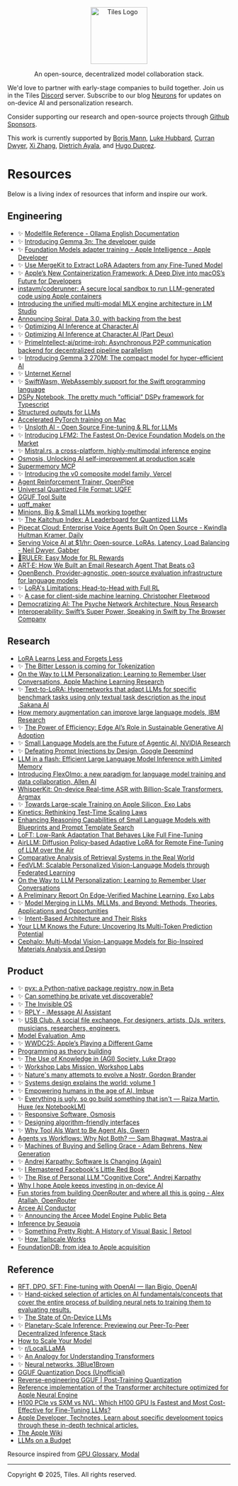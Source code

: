 <p align="center">
  <a href="https://github.com/tileshq/">
    <img src="https://avatars.githubusercontent.com/u/210493283?s=400&u=2f11fffd96608dab3c5e471f0b2ca3d51b528103&v=4" alt="Tiles Logo" width="128" />
  </a>
</p>
<p align="center">
  An open-source, decentralized model collaboration stack.
</p>
            <p>
 We'd love to partner with early-stage companies to build together. Join us in the Tiles <a href="https://discord.gg/yp3xQbHT" className="underline" target="_blank" rel="noopener noreferrer">Discord</a> server. Subscribe to our blog <a href="https://neurons.pub/" className="underline" target="_blank" rel="noopener noreferrer">Neurons</a> for updates on on-device AI and personalization research. 

Consider supporting our research and open-source projects through <a href="https://github.com/sponsors/tileslauncher" className="underline" target="_blank" rel="noopener noreferrer">Github Sponsors</a>.

This work is currently supported by <a href="https://bsky.app/profile/bmann.ca" target="_blank" rel="noopener noreferrer">Boris Mann</a>, <a href="https://bsky.app/profile/lukeinth.bsky.social" target="_blank" rel="noopener noreferrer">Luke Hubbard</a>, <a href="https://x.com/CurranDwyer" target="_blank" rel="noopener noreferrer">Curran Dwyer</a>, <a href="https://www.xizhang.page/" target="_blank" rel="noopener noreferrer">Xi Zhang</a>, <a href="https://bsky.app/profile/burrito.space" target="_blank" rel="noopener noreferrer">Dietrich Ayala</a>, and <a href="https://hugoduprez.com/" target="_blank" rel="noopener noreferrer">Hugo Duprez</a>.
</p>

# Resources
Below is a living index of resources that inform and inspire our work.

## Engineering

- ✨ [Modelfile Reference - Ollama English Documentation](https://ollama.readthedocs.io/en/modelfile/)
- ✨ [Introducing Gemma 3n: The developer guide](https://developers.googleblog.com/en/introducing-gemma-3n-developer-guide/)
- ✨ [Foundation Models adapter training - Apple Intelligence - Apple Developer](https://developer.apple.com/apple-intelligence/foundation-models-adapter/)
- ✨ [Use MergeKit to Extract LoRA Adapters from any Fine-Tuned Model](https://www.arcee.ai/blog/use-mergekit-to-extract-lora-adapters-from-any-fine-tuned-model)
- ✨ [Apple’s New Containerization Framework: A Deep Dive into macOS’s Future for Developers](https://chamodshehanka.medium.com/apples-new-containerization-framework-a-deep-dive-into-macos-s-future-for-developers-cf102643394a)
- [instavm/coderunner: A secure local sandbox to run LLM-generated code using Apple containers](https://github.com/instavm/coderunner)
- [Introducing the unified multi-modal MLX engine architecture in LM Studio](https://lmstudio.ai/blog/unified-mlx-engine)
- [Announcing Spiral, Data 3.0, with backing from the best](https://spiraldb.com/post/announcing-spiral)
- ✨ [Optimizing AI Inference at Character.AI](https://research.character.ai/optimizing-inference/)
- ✨ [Optimizing AI Inference at Character.AI (Part Deux)](https://research.character.ai/optimizing-ai-inference-at-character-ai-part-deux/)
- ✨ [PrimeIntellect-ai/prime-iroh: Asynchronous P2P communication backend for decentralized pipeline parallelism](https://github.com/PrimeIntellect-ai/prime-iroh)
- ✨ [Introducing Gemma 3 270M: The compact model for hyper-efficient AI](https://developers.googleblog.com/en/introducing-gemma-3-270m/)
- ✨ [Unternet Kernel](https://github.com/unternet-co/client/tree/main/kernel)
- ✨ [SwiftWasm, WebAssembly support for the Swift programming language](https://github.com/swiftwasm/swift)
- [DSPy Notebook, The pretty much "official" DSPy framework for Typescript](https://github.com/ax-llm/ax)
- [Structured outputs for LLMs](https://github.com/dottxt-ai/outlines)
- [Accelerated PyTorch training on Mac](https://docs.pytorch.org/docs/stable/notes/mps.html)
- ✨ [Unsloth AI - Open Source Fine-tuning & RL for LLMs](https://unsloth.ai/)
- ✨ [Introducing LFM2: The Fastest On-Device Foundation Models on the Market](https://www.liquid.ai/blog/liquid-foundation-models-v2-our-second-series-of-generative-ai-models)
- ✨ [Mistral.rs, a cross-platform, highly-multimodal inference engine](https://github.com/EricLBuehler/mistral.rs)
- [Osmosis, Unlocking AI self-improvement at production scale](https://osmosis.ai/)
- [Supermemory MCP](https://mcp.supermemory.ai/)
- ✨ [Introducing the v0 composite model family, Vercel](https://vercel.com/blog/v0-composite-model-family#why-does-v0-need-a-composite-model-architecture?)
- [Agent Reinforcement Trainer, OpenPipe](https://github.com/openpipe/art)
- [Universal Quantized File Format: UQFF](https://github.com/EricLBuehler/mistral.rs/blob/master/docs/UQFF.md)
- [GGUF Tool Suite](https://github.com/Thireus/GGUF-Tool-Suite/)
- [uqff_maker](https://github.com/EricLBuehler/uqff_maker)
- [Minions, Big & Small LLMs working together](https://github.com/HazyResearch/minions)
- ✨ [The Kaitchup Index: A Leaderboard for Quantized LLMs](https://kaitchup.substack.com/p/the-kaitchup-index)
- [Pipecat Cloud: Enterprise Voice Agents Built On Open Source - Kwindla Hultman Kramer, Daily](https://www.youtube.com/watch?v=IA4lZjh9sTs)
- [Serving Voice AI at $1/hr: Open-source, LoRAs, Latency, Load Balancing - Neil Dwyer, Gabber](https://www.youtube.com/watch?v=rD23-VZZHOo)
- [📏RULER: Easy Mode for RL Rewards](https://openpipe.ai/blog/ruler)
- [ART·E: How We Built an Email Research Agent That Beats o3](https://openpipe.ai/blog/art-e-mail-agent)
- [OpenBench, Provider-agnostic, open-source evaluation infrastructure for language models](https://github.com/groq/openbench)
- ✨ [LoRA's Limitations: Head-to-Head with Full RL](https://osmosis.ai/blog/lora-comparison)
- ✨ [A case for client-side machine learning, Christopher Fleetwood](https://web.archive.org/web/20250512221340/https://fleetwood.dev/posts/a-case-for-client-side-machine-learning)
- [Democratizing Al: The Psyche Network Architecture, Nous Research](https://nousresearch.com/nous-psyche/)
- [Interoperability: Swift’s Super Power, Speaking in Swift by The Browser Company](https://speakinginswift.substack.com/p/interoperability-swifts-super-power)


## Research

- [LoRA Learns Less and Forgets Less](https://arxiv.org/abs/2405.09673)
- ✨ [The Bitter Lesson is coming for Tokenization](https://lucalp.dev/bitter-lesson-tokenization-and-blt/) 
- [On the Way to LLM Personalization: Learning to Remember User Conversations, Apple Machine Learning Research](https://machinelearning.apple.com/research/on-the-way)
- ✨ [Text-to-LoRA: Hypernetworks that adapt LLMs for specific benchmark tasks using only textual task description as the input ,Sakana AI](https://arxiv.org/abs/2506.06105)
- [How memory augmentation can improve large language models, IBM Research](https://research.ibm.com/blog/memory-augmented-LLMs)
- ✨ [The Power of Efficiency: Edge Al’s Role in Sustainable Generative Al Adoption](https://creativestrategies.com/research/gen-ai-edge-testing/)
- ✨ [Small Language Models are the Future of Agentic AI, NVIDIA Research](https://arxiv.org/abs/2506.02153)
- ✨ [Defeating Prompt Injections by Design, Google Deepmind](https://arxiv.org/abs/2503.18813)
- [LLM in a flash: Efficient Large Language Model Inference with Limited Memory](https://arxiv.org/abs/2312.11514)
- [Introducing FlexOlmo: a new paradigm for language model training and data collaboration, Allen AI](https://allenai.org/blog/flexolmo)
- [WhisperKit: On-device Real-time ASR with Billion-Scale Transformers, Argmax](https://openreview.net/attachment?id=6lC3MPFbVg&name=pdf)
- ✨ [Towards Large-scale Training on Apple Silicon, Exo Labs](https://openreview.net/pdf?id=TJjP8d5bms)
- [Kinetics: Rethinking Test-Time Scaling Laws](https://openreview.net/attachment?id=qxnJrm47Ag&name=pdf)
- [Enhancing Reasoning Capabilities of Small Language Models with Blueprints and Prompt Template Search](https://openreview.net/attachment?id=LsNstclw8Z&name=pdf)
- [LoFT: Low-Rank Adaptation That Behaves Like Full Fine-Tuning](https://arxiv.org/pdf/2505.21289)
- [AirLLM: Diffusion Policy-based Adaptive LoRA for Remote Fine-Tuning of LLM over the Air](https://arxiv.org/abs/2507.11515)
- [Comparative Analysis of Retrieval Systems in the Real World](https://arxiv.org/pdf/2405.02048)
- [FedVLM: Scalable Personalized Vision-Language Models through Federated Learning](https://arxiv.org/abs/2507.17088)
- [On the Way to LLM Personalization: Learning to Remember User Conversations](https://arxiv.org/abs/2411.13405)
- [A Preliminary Report On Edge-Verified Machine Learning, Exo Labs](https://github.com/exo-explore/evML/blob/main/A_Preliminary_Report_On_evML.pdf)
- ✨ [Model Merging in LLMs, MLLMs, and Beyond: Methods, Theories, Applications and Opportunities](https://arxiv.org/abs/2408.07666)
- ✨ [Intent-Based Architecture and Their Risks](https://www.paradigm.xyz/2023/06/intents)
- [Your LLM Knows the Future: Uncovering Its Multi-Token Prediction Potential](https://arxiv.org/abs/2507.11851)
- [Cephalo: Multi-Modal Vision-Language Models for Bio-Inspired Materials Analysis and Design](https://arxiv.org/abs/2405.19076)


## Product

- ✨ [pyx: a Python-native package registry, now in Beta](https://astral.sh/blog/introducing-pyx)
- ✨ [Can something be private yet discoverable?](https://blog.index.network/can-something-be-private-yet-discoverable)
- ✨ [The Invisible OS](https://docs.google.com/document/d/1JGmdcc028O0v6Ca6IKRYJbM6h21jFZtPZKi4Bp82_vw/mobilebasic)
- ✨ [RPLY - iMessage AI Assistant](https://www.heynox.com/)
- ✨ [USB Club. A social file exchange. For designers, artists, DJs, writers, musicians, researchers, engineers.](https://usb.club/)
- [Model Evaluation, Amp](https://ampcode.com/news/model-evaluation)
- ✨ [WWDC25: Apple’s Playing a Different Game](https://creativestrategies.com/wwdc25-apples-playing-a-different-game/)
- [Programming as theory building](https://pages.cs.wisc.edu/~remzi/Naur.pdf)
- ✨ [The Use of Knowledge in (AGI) Society, Luke Drago](https://lukedrago.substack.com/cp/160938645)
- ✨ [Workshop Labs Mission, Workshop Labs](https://workshoplabs.ai/)
- ✨ [Nature's many attempts to evolve a Nostr, Gordon Brander](https://newsletter.squishy.computer/p/natures-many-attempts-to-evolve-a)
- ✨ [Systems design explains the world: volume 1](https://apenwarr.ca/log/20201227)
- ✨ [Empowering humans in the age of AI, Imbue](https://imbue.com/company/vision/)
- ✨ [Everything is ugly, so go build something that isn't — Raiza Martin, Huxe (ex NotebookLM)](https://www.youtube.com/watch?v=yG5d5UaGz1M)
- ✨ [Responsive Software, Osmosis](https://osmosis.ai/blog/responsive-software)
- ✨ [Designing algorithm-friendly interfaces](https://uxdesign.cc/designing-algorithm-friendly-interfaces-84da3ed076a9)
- ✨ [Why Tool Als Want to Be Agent Als, Gwern](https://gwern.net/tool-ai)
- [Agents vs Workflows: Why Not Both? — Sam Bhagwat, Mastra.ai](https://www.latent.space/p/oai-v-langgraph)
- ✨ [Machines of Buying and Selling Grace - Adam Behrens, New Generation](https://www.youtube.com/watch?v=zlZz0mDF2eg)
- ✨ [Andrej Karpathy: Software Is Changing (Again)](https://www.youtube.com/watch?v=LCEmiRjPEtQ&t=2211s)
- ✨ [I Remastered Facebook's Little Red Book](https://spaccapeli.com/i-remastered-facebooks-little-red-book)
- ✨ [The Rise of Personal LLM "Cognitive Core", Andrej Karpathy](https://x.com/karpathy/status/1938626382248149433)
- [Why I hope Apple keeps investing in on-device AI](https://www.computerworld.com/article/4016798/why-i-hope-apple-keeps-investing-in-on-device-ai.html)
- [Fun stories from building OpenRouter and where all this is going - Alex Atallah, OpenRouter](https://www.youtube.com/watch?v=84Vtz2IL1Ug)
- [Arcee AI Conductor](https://models.arcee.ai/)
- ✨ [Announcing the Arcee Model Engine Public Beta](https://www.arcee.ai/blog/announcing-the-arcee-model-engine-public-beta)
- [Inference by Sequoia](https://inferencebysequoia.substack.com/about)
- ✨ [Something Pretty Right: A History of Visual Basic | Retool](https://retool.com/visual-basic)
- ✨ [How Tailscale Works](https://tailscale.com/blog/how-tailscale-works)
- [FoundationDB: from idea to Apple acquisition](https://www.youtube.com/watch?v=C1nZzQqcPZw)

## Reference 
- [RFT, DPO, SFT: Fine-tuning with OpenAI — Ilan Bigio, OpenAI](https://www.youtube.com/watch?v=JfaLQqfXqPA)
- ✨ [Hand-picked selection of articles on AI fundamentals/concepts that cover the entire process of building neural nets to training them to evaluating results.](https://aman.ai/primers/ai/)
- ✨ [The State of On-Device LLMs](https://app.getcontrast.io/register/sota-the-state-of-llms)
- ✨ [Planetary-Scale Inference: Previewing our Peer-To-Peer Decentralized Inference Stack](https://www.primeintellect.ai/blog/inference)
- [How to Scale Your Model](https://jax-ml.github.io/scaling-book/)
- ✨ [r/LocalLLaMA](https://www.reddit.com/r/LocalLLaMA/)
- ✨ [An Analogy for Understanding Transformers](https://www.lesswrong.com/posts/euam65XjigaCJQkcN/an-analogy-for-understanding-transformers)
- ✨ [Neural networks, 3Blue1Brown](https://www.youtube.com/playlist?list=PLZHQObOWTQDNU6R1_67000Dx_ZCJB-3pi)
- [GGUF Quantization Docs (Unofficial)](https://github.com/iuliaturc/gguf-docs)
- [Reverse-engineering GGUF | Post-Training Quantization](https://www.youtube.com/watch?v=vW30o4U9BFE)
- [Reference implementation of the Transformer architecture optimized for Apple Neural Engine](https://github.com/apple/ml-ane-transformers)
- [H100 PCIe vs SXM vs NVL: Which H100 GPU Is Fastest and Most Cost-Effective for Fine-Tuning LLMs?](https://kaitchup.substack.com/p/h100-pcie-vs-sxm-vs-nvl-best-single)
- [Apple Developer, Technotes, Learn about specific development topics through these in-depth technical articles.](https://developer.apple.com/documentation/technotes/)
- [The Apple Wiki](https://theapplewiki.com/wiki/Main_Page)
- [LLMs on a Budget](https://benjaminmarie.gumroad.com/l/llms-on-a-budget)

Resource inspired from [GPU Glossary, Modal](https://modal.com/gpu-glossary/perf)

-------
Copyright © 2025, Tiles. All rights reserved.
